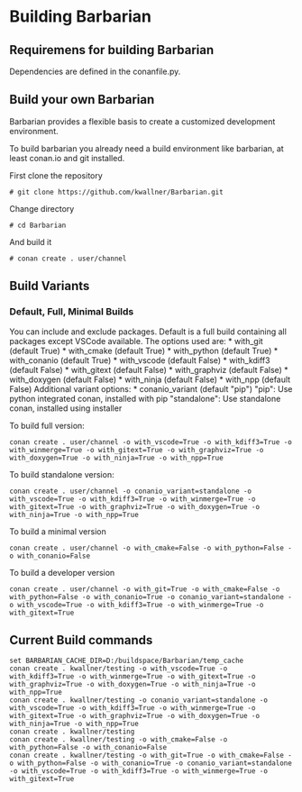 # Building Barbarian

## Requiremens for building Barbarian

Dependencies are defined in the conanfile.py.

## Build your own Barbarian

Barbarian provides a flexible basis to create a customized development environment.

To build barbarian you already need a build environment like barbarian, at least conan.io and git installed.

First clone the repository
```
# git clone https://github.com/kwallner/Barbarian.git
```

Change directory
```
# cd Barbarian
```

And build it
```
# conan create . user/channel
```

## Build Variants

### Default, Full, Minimal Builds

You can include and exclude packages. Default is a full build containing all packages except VSCode available.
The options used are:
    * with_git (default True)
    * with_cmake (default True)
    * with_python (default True)
    * with_conanio (default True)
    * with_vscode (default False)
    * with_kdiff3 (default False)
    * with_gitext (default False)
    * with_graphviz (default False)
    * with_doxygen (default False)
    * with_ninja (default False)
    * with_npp (default False)
Additional variant options:
    * conanio_variant (default "pip")
      "pip": Use python integrated conan, installed with pip
      "standalone": Use standalone conan, installed using installer
    
To build full version:
```
conan create . user/channel -o with_vscode=True -o with_kdiff3=True -o with_winmerge=True -o with_gitext=True -o with_graphviz=True -o with_doxygen=True -o with_ninja=True -o with_npp=True
```

To build standalone version:
```
conan create . user/channel -o conanio_variant=standalone -o with_vscode=True -o with_kdiff3=True -o with_winmerge=True -o with_gitext=True -o with_graphviz=True -o with_doxygen=True -o with_ninja=True -o with_npp=True
```

To build a minimal version
```
conan create . user/channel -o with_cmake=False -o with_python=False -o with_conanio=False
```

To build a developer version
```
conan create . user/channel -o with_git=True -o with_cmake=False -o with_python=False -o with_conanio=True -o conanio_variant=standalone -o with_vscode=True -o with_kdiff3=True -o with_winmerge=True -o with_gitext=True
```

## Current Build commands

```
set BARBARIAN_CACHE_DIR=D:/buildspace/Barbarian/temp_cache
conan create . kwallner/testing -o with_vscode=True -o with_kdiff3=True -o with_winmerge=True -o with_gitext=True -o with_graphviz=True -o with_doxygen=True -o with_ninja=True -o with_npp=True
conan create . kwallner/testing -o conanio_variant=standalone -o with_vscode=True -o with_kdiff3=True -o with_winmerge=True -o with_gitext=True -o with_graphviz=True -o with_doxygen=True -o with_ninja=True -o with_npp=True
conan create . kwallner/testing 
conan create . kwallner/testing -o with_cmake=False -o with_python=False -o with_conanio=False
conan create . kwallner/testing -o with_git=True -o with_cmake=False -o with_python=False -o with_conanio=True -o conanio_variant=standalone -o with_vscode=True -o with_kdiff3=True -o with_winmerge=True -o with_gitext=True
```